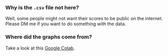 ### Why is the `.csv` file not here?

Well, some people might not want their scores to be public on the internet.  
Please DM me if you want to do something with the data.

### Where did the graphs come from?

Take a look at this [Google Colab](https://colab.research.google.com/drive/1Hb0oxrdNcPw6WjEKS0nbsrwAX6YeAS2O?authuser=1#scrollTo=WJQtjqh96b_4).
